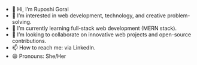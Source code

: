 
- 👋 Hi, I’m Ruposhi Gorai  
- 👀 I’m interested in web development, technology, and creative problem-solving.  
- 🌱 I’m currently learning full-stack web development (MERN stack).  
- 💞️ I’m looking to collaborate on innovative web projects and open-source contributions.  
- 📫 How to reach me: via LinkedIn.  
- 😄 Pronouns: She/Her 




<!---
Ruposhi-Gorai/Ruposhi-Gorai is a ✨ special ✨ repository because its `README.md` (this file) appears on your GitHub profile.
You can click the Preview link to take a look at your changes.
--->
